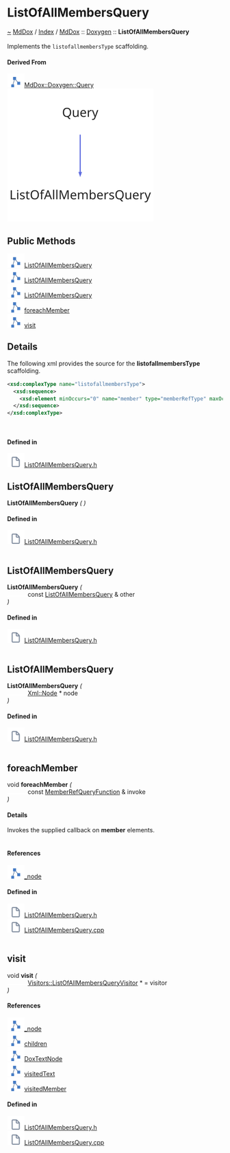 <a id="listofallmembersquery"></a>
<h1>ListOfAllMembersQuery</h1>
<a id="classMdDox_1_1Doxygen_1_1ListOfAllMembersQuery"></a>
<a href="https://github.com/CharlesCarley/MdDox.md">~</a>
<a href="indexpage.md#mddox">MdDox</a>
<span class="inline-text">/</span>
<a href="index.md#index">Index</a>
<span class="inline-text">/</span>
<a href="namespaceMdDox.md#mddox">MdDox</a>
<span class="inline-text">::</span>
<a href="namespaceMdDox_1_1Doxygen.md#doxygen">Doxygen</a>
<span class="inline-text">::</span>
<span class="bold-text"><b>ListOfAllMembersQuery</b></span>
<br/>
<br/>
<span class="inline-text">Implements the </span>
<code class="typewriter">listofallmembersType</code>
<span class="inline-text"> scaffolding. </span>
<br/>
<a id="derived-from"></a>
<h4>Derived From</h4>
<div class="icon-link">
<img src="../images/class.svg"/><a href="classMdDox_1_1Doxygen_1_1Query.md#mddoxdoxygenquery">MdDox::Doxygen::Query</a>
</div>
<img src="../images/dot/internal-diagram-43.dot.svg"/><br/>
<a id="public-methods"></a>
<h2>Public Methods</h2>
<span class="icon-list-item"><a href="#listofallmembersquery" class="icon-list-item"><img src="../images/class.svg" class="icon-list-item"/><span class="icon-list-item">ListOfAllMembersQuery</span>
</a>
</span>
<br/>
<span class="icon-list-item"><a href="#listofallmembersquery" class="icon-list-item"><img src="../images/class.svg" class="icon-list-item"/><span class="icon-list-item">ListOfAllMembersQuery</span>
</a>
</span>
<br/>
<span class="icon-list-item"><a href="#listofallmembersquery" class="icon-list-item"><img src="../images/class.svg" class="icon-list-item"/><span class="icon-list-item">ListOfAllMembersQuery</span>
</a>
</span>
<br/>
<span class="icon-list-item"><a href="#foreachmember" class="icon-list-item"><img src="../images/class.svg" class="icon-list-item"/><span class="icon-list-item">foreachMember</span>
</a>
</span>
<br/>
<span class="icon-list-item"><a href="#visit" class="icon-list-item"><img src="../images/class.svg" class="icon-list-item"/><span class="icon-list-item">visit</span>
</a>
</span>
<br/>
<a id="details"></a>
<h2>Details</h2>
<span class="inline-text">The following xml provides the source for the </span>
<span class="bold-text"><b>listofallmembersType</b></span>
<span class="inline-text"> scaffolding.</span>

```xml
<xsd:complexType name="listofallmembersType">
  <xsd:sequence>
    <xsd:element minOccurs="0" name="member" type="memberRefType" maxOccurs="unbounded"/>
  </xsd:sequence>
</xsd:complexType>
```
<br/>
<a id="defined-in"></a>
<h4>Defined in</h4>
<span class="icon-list-item"><a href="https://github.com/CharlesCarley/MdDox/blob/master//Tools/Doxygen/ListOfAllMembersQuery.h#L62" class="icon-list-item"><img src="../images/file.svg" class="icon-list-item"/><span class="icon-list-item">ListOfAllMembersQuery.h</span>
</a>
</span>
<br/>
<a id="listofallmembersquery"></a>
<h2>ListOfAllMembersQuery</h2>
<span class="bold-text"><b>ListOfAllMembersQuery</b></span>
<span class="italic-text"><i>(</i></span>
<span class="italic-text"><i>)</i></span>
<a id="defined-in"></a>
<h4>Defined in</h4>
<span class="icon-list-item"><a href="https://github.com/CharlesCarley/MdDox/blob/master//Tools/Doxygen/ListOfAllMembersQuery.h#L64" class="icon-list-item"><img src="../images/file.svg" class="icon-list-item"/><span class="icon-list-item">ListOfAllMembersQuery.h</span>
</a>
</span>
<br/>
<br/>
<a id="listofallmembersquery"></a>
<h2>ListOfAllMembersQuery</h2>
<span class="bold-text"><b>ListOfAllMembersQuery</b></span>
<span class="italic-text"><i>(</i></span>
<div class="paragraph">
<span class="paragraph"><img src="../images/horSpace24px.svg"/><span class="inline-text">const </span>
<a href="classMdDox_1_1Doxygen_1_1ListOfAllMembersQuery.md#listofallmembersquery">ListOfAllMembersQuery</a>
<span class="inline-text"> &amp;</span>
<span class="inline-text">other</span>
</span>
</div>
<span class="italic-text"><i>)</i></span>
<a id="defined-in"></a>
<h4>Defined in</h4>
<span class="icon-list-item"><a href="https://github.com/CharlesCarley/MdDox/blob/master//Tools/Doxygen/ListOfAllMembersQuery.h#L65" class="icon-list-item"><img src="../images/file.svg" class="icon-list-item"/><span class="icon-list-item">ListOfAllMembersQuery.h</span>
</a>
</span>
<br/>
<br/>
<a id="listofallmembersquery"></a>
<h2>ListOfAllMembersQuery</h2>
<span class="bold-text"><b>ListOfAllMembersQuery</b></span>
<span class="italic-text"><i>(</i></span>
<div class="paragraph">
<span class="paragraph"><img src="../images/horSpace24px.svg"/><a href="classMdDox_1_1Xml_1_1Node.md#xmlnode">Xml::Node</a>
<span class="inline-text"> *</span>
<span class="inline-text">node</span>
</span>
</div>
<span class="italic-text"><i>)</i></span>
<a id="defined-in"></a>
<h4>Defined in</h4>
<span class="icon-list-item"><a href="https://github.com/CharlesCarley/MdDox/blob/master//Tools/Doxygen/ListOfAllMembersQuery.h#L67" class="icon-list-item"><img src="../images/file.svg" class="icon-list-item"/><span class="icon-list-item">ListOfAllMembersQuery.h</span>
</a>
</span>
<br/>
<br/>
<a id="foreachmember"></a>
<h2>foreachMember</h2>
<span class="inline-text">void</span>
<span class="bold-text"><b>foreachMember</b></span>
<span class="italic-text"><i>(</i></span>
<div class="paragraph">
<span class="paragraph"><img src="../images/horSpace24px.svg"/><span class="inline-text">const </span>
<a href="namespaceMdDox_1_1Doxygen.md#memberrefqueryfunction">MemberRefQueryFunction</a>
<span class="inline-text"> &amp;</span>
<span class="inline-text">invoke</span>
</span>
</div>
<span class="italic-text"><i>)</i></span>
<a id="details"></a>
<h4>Details</h4>
<span class="inline-text">Invokes the supplied callback on </span>
<span class="bold-text"><b>member</b></span>
<span class="inline-text"> elements. </span>
<br/>
<br/>
<a id="references"></a>
<h4>References</h4>
<span class="icon-list-item"><a href="classMdDox_1_1Doxygen_1_1Query.md#_node" class="icon-list-item"><img src="../images/class.svg" class="icon-list-item"/><span class="icon-list-item">_node</span>
</a>
</span>
<br/>
<a id="defined-in"></a>
<h4>Defined in</h4>
<span class="icon-list-item"><a href="https://github.com/CharlesCarley/MdDox/blob/master//Tools/Doxygen/ListOfAllMembersQuery.h#L76" class="icon-list-item"><img src="../images/file.svg" class="icon-list-item"/><span class="icon-list-item">ListOfAllMembersQuery.h</span>
</a>
</span>
<br/>
<span class="icon-list-item"><a href="https://github.com/CharlesCarley/MdDox/blob/master//Tools/Doxygen/ListOfAllMembersQuery.cpp#L49" class="icon-list-item"><img src="../images/file.svg" class="icon-list-item"/><span class="icon-list-item">ListOfAllMembersQuery.cpp</span>
</a>
</span>
<br/>
<br/>
<a id="visit"></a>
<h2>visit</h2>
<span class="inline-text">void</span>
<span class="bold-text"><b>visit</b></span>
<span class="italic-text"><i>(</i></span>
<div class="paragraph">
<span class="paragraph"><img src="../images/horSpace24px.svg"/><a href="classMdDox_1_1Doxygen_1_1Visitors_1_1ListOfAllMembersQueryVisitor.md#visitorslistofallmembersqueryvisitor">Visitors::ListOfAllMembersQueryVisitor</a>
<span class="inline-text"> *</span>
<span class="inline-text"> = </span>
<span class="inline-text">visitor</span>
</span>
</div>
<span class="italic-text"><i>)</i></span>
<a id="references"></a>
<h4>References</h4>
<span class="icon-list-item"><a href="classMdDox_1_1Doxygen_1_1Query.md#_node" class="icon-list-item"><img src="../images/class.svg" class="icon-list-item"/><span class="icon-list-item">_node</span>
</a>
</span>
<br/>
<span class="icon-list-item"><a href="classMdDox_1_1Xml_1_1Node.md#children" class="icon-list-item"><img src="../images/class.svg" class="icon-list-item"/><span class="icon-list-item">children</span>
</a>
</span>
<br/>
<span class="icon-list-item"><a href="namespaceMdDox_1_1Doxygen.md#doxtextnode" class="icon-list-item"><img src="../images/class.svg" class="icon-list-item"/><span class="icon-list-item">DoxTextNode</span>
</a>
</span>
<br/>
<span class="icon-list-item"><a href="classMdDox_1_1Doxygen_1_1Visitors_1_1ListOfAllMembersQueryVisitor.md#visitedtext" class="icon-list-item"><img src="../images/class.svg" class="icon-list-item"/><span class="icon-list-item">visitedText</span>
</a>
</span>
<br/>
<span class="icon-list-item"><a href="classMdDox_1_1Doxygen_1_1Visitors_1_1ListOfAllMembersQueryVisitor.md#visitedmember" class="icon-list-item"><img src="../images/class.svg" class="icon-list-item"/><span class="icon-list-item">visitedMember</span>
</a>
</span>
<br/>
<a id="defined-in"></a>
<h4>Defined in</h4>
<span class="icon-list-item"><a href="https://github.com/CharlesCarley/MdDox/blob/master//Tools/Doxygen/ListOfAllMembersQuery.h#L72" class="icon-list-item"><img src="../images/file.svg" class="icon-list-item"/><span class="icon-list-item">ListOfAllMembersQuery.h</span>
</a>
</span>
<br/>
<span class="icon-list-item"><a href="https://github.com/CharlesCarley/MdDox/blob/master//Tools/Doxygen/ListOfAllMembersQuery.cpp#L29" class="icon-list-item"><img src="../images/file.svg" class="icon-list-item"/><span class="icon-list-item">ListOfAllMembersQuery.cpp</span>
</a>
</span>
<br/>
<br/>
</div>
</div>
</body>
</html>
